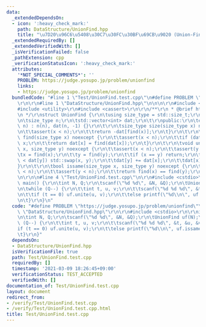 ```yaml
---
data:
  _extendedDependsOn:
  - icon: ':heavy_check_mark:'
    path: DataStructure/UnionFind.hpp
    title: "\u7D20\u96C6\u5408\u30C7\u30FC\u30BF\u69CB\u9020 (Union-Find)"
  _extendedRequiredBy: []
  _extendedVerifiedWith: []
  _isVerificationFailed: false
  _pathExtension: cpp
  _verificationStatusIcon: ':heavy_check_mark:'
  attributes:
    '*NOT_SPECIAL_COMMENTS*': ''
    PROBLEM: https://judge.yosupo.jp/problem/unionfind
    links:
    - https://judge.yosupo.jp/problem/unionfind
  bundledCode: "#line 1 \"Test/UnionFind.test.cpp\"\n#define PROBLEM \"https://judge.yosupo.jp/problem/unionfind\"\
    \r\n\r\n#line 1 \"DataStructure/UnionFind.hpp\"\n\n\n\r\n#include <vector>\r\n\
    #include <utility>\r\n#include <cassert>\r\n\r\n/**\r\n * @brief https://tkmst201.github.io/Library/DataStructure/UnionFind.hpp\r\
    \n */\r\nstruct UnionFind {\r\n\tusing size_type = std::size_t;\r\n\t\r\nprivate:\r\
    \n\tsize_type n;\r\n\tstd::vector<int> dat;\r\n\t\r\npublic:\r\n\texplicit UnionFind(size_type\
    \ n) : n(n), dat(n, -1) {}\r\n\t\r\n\tsize_type size(size_type x) noexcept {\r\
    \n\t\tassert(x < n);\r\n\t\treturn -dat[find(x)];\r\n\t}\r\n\t\r\n\tsize_type\
    \ find(size_type x) noexcept {\r\n\t\tassert(x < n);\r\n\t\tif (dat[x] < 0) return\
    \ x;\r\n\t\treturn dat[x] = find(dat[x]);\r\n\t}\r\n\t\r\n\tvoid unite(size_type\
    \ x, size_type y) noexcept {\r\n\t\tassert(x < n);\r\n\t\tassert(y < n);\r\n\t\
    \tx = find(x);\r\n\t\ty = find(y);\r\n\t\tif (x == y) return;\r\n\t\tif (dat[x]\
    \ < dat[y]) std::swap(x, y);\r\n\t\tdat[y] += dat[x];\r\n\t\tdat[x] = y;\r\n\t\
    }\r\n\t\r\n\tbool issame(size_type x, size_type y) noexcept {\r\n\t\tassert(x\
    \ < n);\r\n\t\tassert(y < n);\r\n\t\treturn find(x) == find(y);\r\n\t}\r\n};\r\
    \n\r\n\n#line 4 \"Test/UnionFind.test.cpp\"\n\r\n#include <cstdio>\r\n\r\nint\
    \ main() {\r\n\tint N, Q;\r\n\tscanf(\"%d %d\", &N, &Q);\r\n\tUnionFind uf(N);\r\
    \n\twhile (Q--) {\r\n\t\tint t, u, v;\r\n\t\tscanf(\"%d %d %d\", &t, &u, &v);\r\
    \n\t\tif (t == 0) uf.unite(u, v);\r\n\t\telse printf(\"%d\\n\", uf.issame(u, v));\r\
    \n\t}\r\n}\n"
  code: "#define PROBLEM \"https://judge.yosupo.jp/problem/unionfind\"\r\n\r\n#include\
    \ \"DataStructure/UnionFind.hpp\"\r\n\r\n#include <cstdio>\r\n\r\nint main() {\r\
    \n\tint N, Q;\r\n\tscanf(\"%d %d\", &N, &Q);\r\n\tUnionFind uf(N);\r\n\twhile\
    \ (Q--) {\r\n\t\tint t, u, v;\r\n\t\tscanf(\"%d %d %d\", &t, &u, &v);\r\n\t\t\
    if (t == 0) uf.unite(u, v);\r\n\t\telse printf(\"%d\\n\", uf.issame(u, v));\r\n\
    \t}\r\n}"
  dependsOn:
  - DataStructure/UnionFind.hpp
  isVerificationFile: true
  path: Test/UnionFind.test.cpp
  requiredBy: []
  timestamp: '2021-03-09 18:26:45+09:00'
  verificationStatus: TEST_ACCEPTED
  verifiedWith: []
documentation_of: Test/UnionFind.test.cpp
layout: document
redirect_from:
- /verify/Test/UnionFind.test.cpp
- /verify/Test/UnionFind.test.cpp.html
title: Test/UnionFind.test.cpp
---
```

